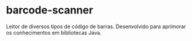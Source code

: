 # barcode-scanner
Leitor de diversos tipos de código de barras. Desenvolvido para aprimorar os conhecimentos em bibliotecas Java.
